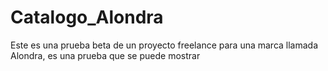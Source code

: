 # Catalogo_Alondra
Este es una prueba beta de un proyecto freelance para una marca llamada Alondra, es una prueba que se puede mostrar
